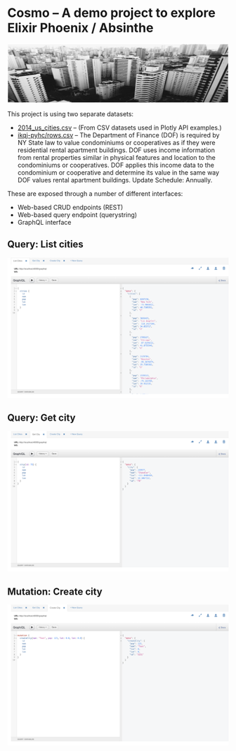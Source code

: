 # Cosmo – A demo project to explore Elixir Phoenix / Absinthe

![cosmo_homepage_banner.jpg](./priv/static/images/cosmo_homepage_banner.jpg)

This project is using two separate datasets:

* [2014_us_cities.csv](https://github.com/plotly/datasets/blob/master/2014_us_cities.csv)	– (From CSV datasets used in Plotly API examples.)
* [ikqj-pyhc/rows.csv](https://data.cityofnewyork.us/api/views/ikqj-pyhc/rows.csv) – The Department of Finance (DOF) is required by NY State law to value condominiums or cooperatives as if they were residential rental apartment buildings. DOF uses income information from rental properties similar in physical features and location to the condominiums or cooperatives. DOF applies this income data to the condominium or cooperative and determine its value in the same way DOF values rental apartment buildings. Update Schedule: Annually.

These are exposed through a number of different interfaces:

* Web-based CRUD endpoints (REST)
* Web-based query endpoint (querystring)
* GraphQL interface

## Query: List cities
![graphiql_list_cities.png](./priv/static/images/graphiql_list_cities.png)

## Query: Get city
![graphiql_get_city.png](./priv/static/images/graphiql_get_city.png)

## Mutation: Create city
![graphiql_create_city.png](./priv/static/images/graphiql_create_city.png)
